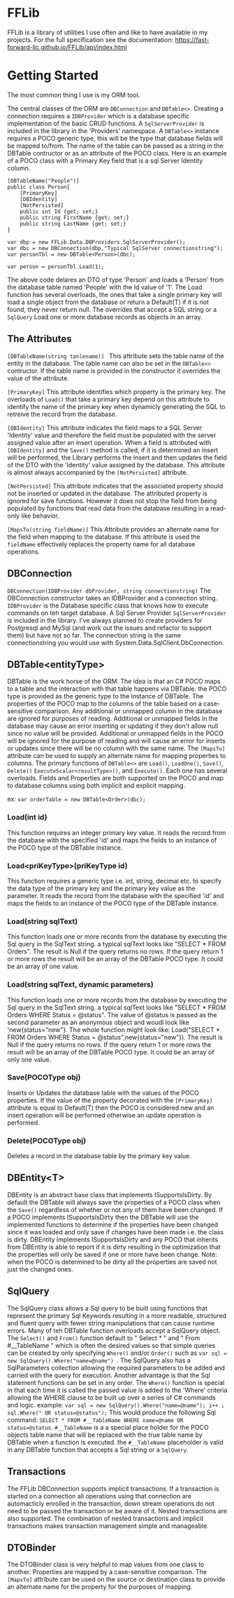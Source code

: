 # FFLib
FFLib is a library of utilities I use often and like to have available in my projects.
For the full specification see the documentation: https://fast-forward-llc.github.io/FFLib/api/index.html

# Getting Started

The most common thing I use is my ORM tool. 

The central classes of the ORM are `DBConnection` and `DBTable<>`. Creating a connection requires a `IDBProvider` which is a database specific implementation of the basic CRUD functions. A `SqlServerProvider` is included in the library in the 'Providers' namespace. A `DBTable<>` instance requires a POCO generic type, this will be the type that database fields will be mapped to/from. The name of the table can be passed as a string in the DBTable contructor or as an attribute of the POCO class. Here is an example of a POCO class with a Primary Key field that is a sql Server Identity column.

```
[DBTableName("People")]
public class Person{
	[PrimaryKey]
	[DBIdentity]
	[NotPersisted]
	public int Id {get; set;}
	public string FirstName {get; set;}
	public string LastName {get; set;}
}

var dbp = new FFLib.Data.DBProviders.SqlServerProvider();
var dbc = new DBConnection(dbp,"Typical SqlServer connectionstring");
var personTbl = new DBTable<Person>(dbc);

var person = personTbl.Load(1);

```

The above code delares an DTO of type 'Person' and loads a 'Person' from the database table named 'People' with the Id value of '1'.
The Load function has several overloads, the ones that take a single primary key will load a single object from the database or return a Default(T) if it is not found, they never return null. The overrides that accept a SQL string or a `SqlQuery` Load one or more database records as objects in an array. 

## The Attributes
`[DBTableName(string tanlename)] `
This attribute sets the table name of the entity in the database. The table name can also be set in the `DBTable<>` contructor. If the table name is provided in the constructor it overrides the value of the attribute.

`[PrimaryKey]`
This attribute identifies which property is the primary key. The overloads of `Load()` that take a primary key depend on this attribute to identify the name of the primary key when dynamicly generating the SQL to retreive the record from the database.

`[DBIdentity]`
This attribute indicates the field maps to a SQL Server 'Identity' value and therefore the field must be populated with the server assigned value after an insert operation. When a field is attributed with `[DBIdentity]` and the `Save()` method is called, if it is determined an insert will be performed, the Library performs the insert and then updates the field of the DTO with the 'Identity' value assigned by the database. This attribute is almost always accompanied by the `[NotPersisted]` attribute.

`[NotPersisted]` 
This attribute indicates that the associated property should not be inserted or updated in the database. The attributed property is ignored for save functions. However it does not stop the field from being populated by functions that read data from the database resulting in a read-only like behavior.

`[MapsTo(string fieldName)]`
This Attribute provides an alternate name for the field when mapping to the database. If this attribute is used the `fieldName` effectively replaces the property name for all database operations.

## DBConnection
`DBConnection(IDBProvider dbProvider, string connectionstring)`
The DBConnection constructor takes an IDBProvider and a connection string. `IDBProvider` is the Database specific class that knows how to execute commands on teh target database. A Sql Server Provider `SqlServerProvider` is included in the library. I've always planned to create providers for Postgresql and MySql (and work out the issues and refactor to support them) but have not so far. The connection string is the same connectionstring you would use with System.Data.SqlClient.DbConnection. 

## DBTable\<entityType\>
DBTable is the work horse of the ORM. The idea is that an C# POCO maps to a table and the interaction with that table happens via DBTable. the POCO type is provided as the generic type to the instance of DBTable. The properties of the POCO map to the columns of the table based on a case-sensitive comparison. Any additional or unmapped column in the database are ignored for purposes of reading. Additional or unmapped fields in the database may cause an error inserting or updating if they don't allow null since no value will be provided. Additional or unmapped fields in the POCO will be ignored for the purpose of reading and will cause an error for inserts or updates since there will be no column with the same name. The `[MapsTo]` attribute can be used to supply an alternate name for mapping properties to columns. The primary functions of `DBTable<>` are `Load()`, `LoadOne()`, `Save()`, `Delete()` `ExecuteScalar<resultType>()`, and `Execute()`. Each one has several overloads. Fields and Properties are both supported on the POCO and map to database columns using both implicit and explicit mapping.

ex: `var orderTable = new DBTable<Order>(dbc);`
	
### Load(int id)
This function requires an integer primary key value. It reads the record from the database with the specified 'id' and maps the fields to an instance of the POCO type of the DBTable instance.

### Load\<priKeyType\>(priKeyType id)
This function requires a generic type i.e. int, string, decimal etc. to specify the data type of the primary key and the primary key value as the parameter. It reads the record from the database with the specified 'id' and maps the fields to an instance of the POCO type of the DBTable instance.
	
### Load(string sqlText)
This function loads one or more records from the database by executing the Sql query in the SqlText string. a typical sqlText looks like "SELECT * FROM Orders". The result is Null if the query returns no rows. If the query return 1 or more rows the result will be an array of the DBTable POCO type. It could be an array of one value.

### Load(string sqlText, dynamic parameters)
This function loads one or more records from the database by executing the Sql query in the SqlText string. a typical sqlText looks like "SELECT * FROM Orders WHERE Status = @status". The value of @status is passed as the second parameter as an anonymous object and woudl look like 'new{status="new"}. The whole function might look like: Load("SELECT * FROM Orders WHERE Status = @status",new{status="new"}). The result is Null if the query returns no rows. If the query return 1 or more rows the result will be an array of the DBTable POCO type. It could be an array of only one value.

### Save(POCOType obj)
Inserts or Updates the database table with the values of the POCO properties. If the value of the property decorated with the `[PrimaryKey]` attribute is equal to Default(T) then the POCO is considered new and an insert operation will be performed otherwise an update operation is performed.

### Delete(POCOType obj)
Deletes a record in the database table by the primary key value.

## DBEntity\<T\>
DBEntity is an abstract base class that implements ISupportsIsDirty. By default the DBTable will always save the properties of a POCO class when the `Save()` regardless of whether or not any of them have been changed. If a POCO implements ISupportsIsDirty then the DBTable will use the implemented functions to determine if the properties have been changed since it was loaded and only save if changes have been made i.e. the class is dirty. DBEntity implements ISupportsIsDirty and any POCO that inherits from DBEntity is able to report if it is dirty resulting in the optimization that the properties will only be saved if one or more have been change. Note: when the POCO is determined to be dirty all the properties are saved not just the changed ones.

## SqlQuery
The SqlQuery class allows a Sql query to be built using functions that represent the primary Sql Keywords resulting in a more readable, structured and fluent query with fewer string manipulations that can cause runtime errors. Many of teh DBTable function overloads accept a SqlQuery object. The `Select()` and `From()` function default to " Select * " and " From #\_\_TableName " which is often the desired values so that simple queries can be created by only specifying `Where()` and/or `Order()` such as `var sql = new SqlQuery().Where("name=@name") `. The SqlQuery also has a SqlParameters collection allowing the required parameters to be added and carried with the query for execution. Another advantage is that the Sql statement functions can be set in any order. The `Where()` function is special in that each time it is called the passed value is added to the 'Where' criteria allowing the WHERE clause to be built up over a series of C# commands and logic. example: `var sql = new SqlQuery().Where("name=@name"); i++ ; sql.Where(" OR status=@status");` This would produce the following Sql command: `SELECT * FROM #__TableName WHERE name=@name OR status=@status`. `#__TableName` is a a special place holder for the POCO objects table name that will be replaced with the true table name by DBTable when a function is executed. the `#__TableName` placeholder is valid in any DBTable function that accepts a Sql string or a `SqlQuery`.

## Transactions
The FFLib DBConnection supports implicit transactions. If a transaction is started on a connection all operations using that connection are automacticly enrolled in the transaction, down stream operations do not need to be passed the transaction or be aware of it. Nested transactions are also supported. The combination of nested transactions and implicit transactions makes transaction management simple and manageable.

## DTOBinder
The DTOBinder class is very helpful to map values from one class to another. Properties are mapped by a case-sensitive comparison. The `[MapsTo]` attribute can be used on the source or destination class to provide an alternate name for the property for the purposes of mapping.
